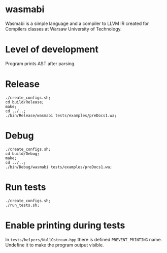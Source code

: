 # wasmabi
Wasmabi is a simple language and a compiler to LLVM IR created for Compilers classes at Warsaw University of Technology. 


# Level of development
Program prints AST after parsing.

# Release
```
./create_configs.sh;
cd build/Release;
make;
cd ../..;
./bin/Release/wasmabi tests/examples/preDocs1.wa;
```

# Debug
```
./create_configs.sh;
cd build/Debug;
make;
cd ../..;
./bin/Debug/wasmabi tests/examples/preDocs1.wa;
```

# Run tests
```
./create_configs.sh;
./run_tests.sh;
```

# Enable printing during tests
In `tests/helpers/NullOstream.hpp` there is defined `PREVENT_PRINTING` name. Undefine it to make the program output visible. 
